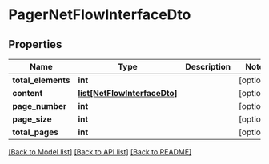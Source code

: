 # PagerNetFlowInterfaceDto

## Properties
Name | Type | Description | Notes
------------ | ------------- | ------------- | -------------
**total_elements** | **int** |  | [optional] 
**content** | [**list[NetFlowInterfaceDto]**](NetFlowInterfaceDto.md) |  | [optional] 
**page_number** | **int** |  | [optional] 
**page_size** | **int** |  | [optional] 
**total_pages** | **int** |  | [optional] 

[[Back to Model list]](../README.md#documentation-for-models) [[Back to API list]](../README.md#documentation-for-api-endpoints) [[Back to README]](../README.md)

